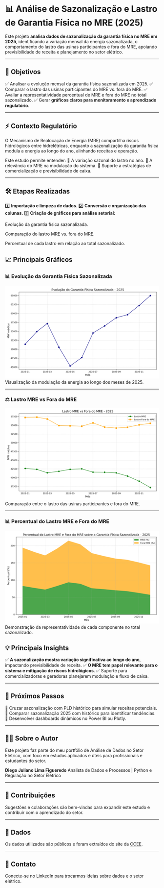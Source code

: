 # 📊 Análise de Sazonalização e Lastro de Garantia Física no MRE (2025)

Este projeto **analisa dados de sazonalização da garantia física no MRE em 2025**, identificando a variação mensal da energia sazonalizada, o comportamento do lastro das usinas participantes e fora do MRE, apoiando previsibilidade de receita e planejamento no setor elétrico.

---

## 🎯 **Objetivos**

✅ Analisar a evolução mensal da garantia física sazonalizada em 2025.
✅ Comparar o lastro das usinas participantes do MRE vs. fora do MRE.
✅ Avaliar a representatividade percentual de MRE e fora do MRE no total sazonalizado.
✅ Gerar **gráficos claros para monitoramento e aprendizado regulatório**.

---

## ⚡ **Contexto Regulatório**

O Mecanismo de Realocação de Energia (MRE) compartilha riscos hidrológicos entre hidrelétricas, enquanto a sazonalização da garantia física modula a energia ao longo do ano, alinhando receitas e operação.

Este estudo permite entender:
🔹 A variação sazonal do lastro no ano.
🔹 A relevância do MRE na modulação do sistema.
🔹 Suporte a estratégias de comercialização e previsibilidade de caixa.

---

## **🛠️ Etapas Realizadas**

1️⃣ **Importação e limpeza de dados.**
2️⃣ **Conversão e organização das colunas.**
3️⃣ **Criação de gráficos para análise setorial:**

Evolução da garantia física sazonalizada.

Comparação do lastro MRE vs. fora do MRE.

Percentual de cada lastro em relação ao total sazonalizado.

## 📈 **Principais Gráficos**
### 📊 Evolução da Garantia Física Sazonalizada
<img src="imagens/evolucao_gf_sazonalizada.png" alt="Evolução da Garantia Física Sazonalizada" width="600"/>
Visualização da modulação da energia ao longo dos meses de 2025.

---

### ⚖️ Lastro MRE vs Fora do MRE
<img src="imagens/lastro_mre_vs_fora_mre.png" alt="Lastro MRE vs Fora do MRE" width="600"/>
Comparação entre o lastro das usinas participantes e fora do MRE.

---

### 📊 Percentual do Lastro MRE e Fora do MRE
<img src="imagens/percentual_mre_vs_fora_mre.png" alt="Percentual do Lastro MRE e Fora do MRE" width="600"/>
Demonstração da representatividade de cada componente no total sazonalizado.

## 💡 **Principais Insights**

✅ **A sazonalização mostra variação significativa ao longo do ano**, impactando previsibilidade de receita.
✅ **O MRE tem papel relevante para o sistema e mitigação de riscos hidrológicos**.
✅ Suporte para comercializadoras e geradoras planejarem modulação e fluxo de caixa.

---

## 🚀 **Próximos Passos**

🔹 Cruzar sazonalização com PLD histórico para simular receitas potenciais.
🔹 Comparar sazonalização 2025 com histórico para identificar tendências.
🔹 Desenvolver dashboards dinâmicos no Power BI ou Plotly.

---

## 🧑‍💻 **Sobre o Autor**

Este projeto faz parte do meu portfólio de Análise de Dados no Setor Elétrico, com foco em estudos aplicados e úteis para profissionais e estudantes do setor.

**Diego Juliano Lima Figueredo**
Analista de Dados e Processos | Python e Regulação no Setor Elétrico

---

## 🤝 **Contribuições**

Sugestões e colaborações são bem-vindas para expandir este estudo e contribuir com o aprendizado do setor.

---

## 📂 **Dados**

Os dados utilizados são públicos e foram extraídos do site da [CCEE](https://dadosabertos.ccee.org.br/).

---

## 📧 **Contato**

Conecte-se no [LinkedIn](https://www.linkedin.com/in/diego-juliano-lima-figueredo-7112816a/) para trocarmos ideias sobre dados e o setor elétrico.
